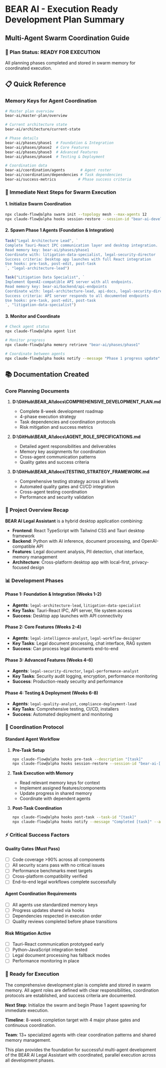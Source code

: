 # BEAR AI - Execution Ready Development Plan Summary
## Multi-Agent Swarm Coordination Guide

### 🎯 Plan Status: READY FOR EXECUTION
All planning phases completed and stored in swarm memory for coordinated execution.

## 📋 Quick Reference

### Memory Keys for Agent Coordination
```bash
# Master plan overview
bear-ai/master-plan/overview

# Current architecture state
bear-ai/architecture/current-state

# Phase details
bear-ai/phases/phase1  # Foundation & Integration
bear-ai/phases/phase2  # Core Features  
bear-ai/phases/phase3  # Advanced Features
bear-ai/phases/phase4  # Testing & Deployment

# Coordination data
bear-ai/coordination/agents       # Agent roster
bear-ai/coordination/dependencies # Task dependencies
bear-ai/success-metrics          # Phase success criteria
```

### 🚀 Immediate Next Steps for Swarm Execution

#### 1. Initialize Swarm Coordination
```bash
npx claude-flow@alpha swarm init --topology mesh --max-agents 12
npx claude-flow@alpha hooks session-restore --session-id "bear-ai-development-plan"
```

#### 2. Spawn Phase 1 Agents (Foundation & Integration)
```javascript
Task("Legal Architecture Lead", `
Complete Tauri-React IPC communication layer and desktop integration.
Read memory key: bear-ai/phases/phase1
Coordinate with: litigation-data-specialist, legal-security-director
Success criteria: Desktop app launches with full React integration
Use hooks: pre-task, post-edit, post-task
`, "legal-architecture-lead")

Task("Litigation Data Specialist", `
Implement OpenAI-compatible API server with all endpoints.
Read memory key: bear-ai/backend/api-endpoints  
Coordinate with: legal-architecture-lead, api-docs, legal-security-director
Success criteria: API server responds to all documented endpoints
Use hooks: pre-task, post-edit, post-task
`, "litigation-data-specialist")
```

#### 3. Monitor and Coordinate
```bash
# Check agent status
npx claude-flow@alpha agent list

# Monitor progress
npx claude-flow@alpha memory retrieve "bear-ai/phases/phase1"

# Coordinate between agents
npx claude-flow@alpha hooks notify --message "Phase 1 progress update" --agents "task-orchestrator"
```

## 📚 Documentation Created

### Core Planning Documents
1. **D:\GitHub\BEAR_AI\docs\COMPREHENSIVE_DEVELOPMENT_PLAN.md**
   - Complete 8-week development roadmap
   - 4-phase execution strategy
   - Task dependencies and coordination protocols
   - Risk mitigation and success metrics

2. **D:\GitHub\BEAR_AI\docs\AGENT_ROLE_SPECIFICATIONS.md**
   - Detailed agent responsibilities and deliverables  
   - Memory key assignments for coordination
   - Cross-agent communication patterns
   - Quality gates and success criteria

3. **D:\GitHub\BEAR_AI\docs\TESTING_STRATEGY_FRAMEWORK.md**
   - Comprehensive testing strategy across all levels
   - Automated quality gates and CI/CD integration
   - Cross-agent testing coordination
   - Performance and security validation

### 🎯 Project Overview Recap

**BEAR AI Legal Assistant** is a hybrid desktop application combining:
- **Frontend**: React TypeScript with Tailwind CSS and Tauri desktop framework
- **Backend**: Python with AI inference, document processing, and OpenAI-compatible API
- **Features**: Legal document analysis, PII detection, chat interface, memory management
- **Architecture**: Cross-platform desktop app with local-first, privacy-focused design

### 📊 Development Phases

#### Phase 1: Foundation & Integration (Weeks 1-2)
- **Agents**: `legal-architecture-lead`, `litigation-data-specialist`
- **Key Tasks**: Tauri-React IPC, API server, file system access
- **Success**: Desktop app launches with API connectivity

#### Phase 2: Core Features (Weeks 2-4)  
- **Agents**: `legal-intelligence-analyst`, `legal-workflow-designer`
- **Key Tasks**: Legal document processing, chat interface, RAG system
- **Success**: Can process legal documents end-to-end

#### Phase 3: Advanced Features (Weeks 4-6)
- **Agents**: `legal-security-director`, `legal-performance-analyst`
- **Key Tasks**: Security audit logging, encryption, performance monitoring  
- **Success**: Production-ready security and performance

#### Phase 4: Testing & Deployment (Weeks 6-8)
- **Agents**: `legal-quality-analyst`, `compliance-deployment-lead`
- **Key Tasks**: Comprehensive testing, CI/CD, installers
- **Success**: Automated deployment and monitoring

### 🔄 Coordination Protocol

#### Standard Agent Workflow
1. **Pre-Task Setup**
   ```bash
   npx claude-flow@alpha hooks pre-task --description "[task]"
   npx claude-flow@alpha hooks session-restore --session-id "bear-ai-[phase]"
   ```

2. **Task Execution with Memory**
   - Read relevant memory keys for context
   - Implement assigned features/components  
   - Update progress in shared memory
   - Coordinate with dependent agents

3. **Post-Task Coordination**
   ```bash
   npx claude-flow@alpha hooks post-task --task-id "[task]"
   npx claude-flow@alpha hooks notify --message "Completed [task]" --agents "[next-agents]"
   ```

### ⚡ Critical Success Factors

#### Quality Gates (Must Pass)
- [ ] Code coverage >90% across all components
- [ ] All security scans pass with no critical issues  
- [ ] Performance benchmarks meet targets
- [ ] Cross-platform compatibility verified
- [ ] End-to-end legal workflows complete successfully

#### Agent Coordination Requirements
- [ ] All agents use standardized memory keys
- [ ] Progress updates shared via hooks
- [ ] Dependencies respected in execution order
- [ ] Quality reviews completed before phase transitions

#### Risk Mitigation Active
- [ ] Tauri-React communication prototyped early
- [ ] Python-JavaScript integration tested
- [ ] Legal document processing has fallback modes
- [ ] Performance monitoring in place

### 🎯 Ready for Execution

The comprehensive development plan is complete and stored in swarm memory. All agent roles are defined with clear responsibilities, coordination protocols are established, and success criteria are documented.

**Next Step**: Initialize the swarm and begin Phase 1 agent spawning for immediate execution.

**Timeline**: 8-week completion target with 4 major phase gates and continuous coordination.

**Team**: 13+ specialized agents with clear coordination patterns and shared memory management.

This plan provides the foundation for successful multi-agent development of the BEAR AI Legal Assistant with coordinated, parallel execution across all development phases.